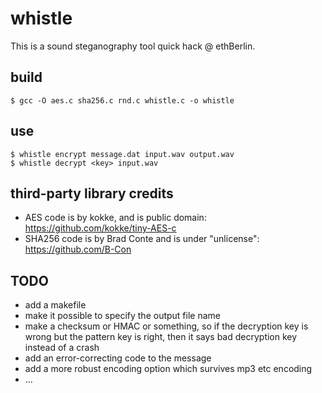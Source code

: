 
whistle
=======

This is a sound steganography tool quick hack @ ethBerlin.

build
-----

    $ gcc -O aes.c sha256.c rnd.c whistle.c -o whistle

use
---

    $ whistle encrypt message.dat input.wav output.wav
    $ whistle decrypt <key> input.wav

third-party library credits
---------------------------

- AES code is by kokke, and is public domain: https://github.com/kokke/tiny-AES-c
- SHA256 code is by Brad Conte and is under "unlicense": https://github.com/B-Con

TODO
----

- add a makefile
- make it possible to specify the output file name
- make a checksum or HMAC or something, so if the decryption key is wrong 
  but the pattern key is right, then it says bad decryption key instead of a crash
- add an error-correcting code to the message
- add a more robust encoding option which survives mp3 etc encoding
- ...